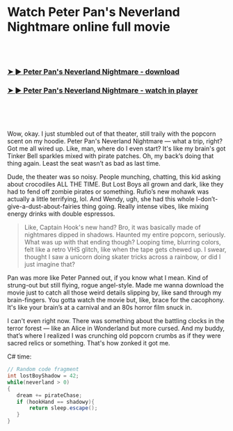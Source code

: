 <h1>Watch Peter Pan's Neverland Nightmare online full movie</h1>


<br><br>

<h3><a href="https://Jays-cozilragas1985.github.io/cumxacxddq/">➤ ► Peter Pan's Neverland Nightmare - download</a></h3> 
<h3><a href="https://Jays-cozilragas1985.github.io/cumxacxddq/">➤ ► Peter Pan's Neverland Nightmare - watch in player</a></h3>


<br><br><br>


Wow, okay. I just stumbled out of that theater, still traily with the popcorn scent on my hoodie. Peter Pan's Neverland Nightmare — what a trip, right? Got me all wired up. Like, man, where do I even start? It's like my brain's got Tinker Bell sparkles mixed with pirate patches. Oh, my back’s doing that thing again. Least the seat wasn’t as bad as last time. 

Dude, the theater was so noisy. People munching, chatting, this kid asking about crocodiles ALL THE TIME. But Lost Boys all grown and dark, like they had to fend off zombie pirates or something. Rufio’s new mohawk was actually a little terrifying, lol. And Wendy, ugh, she had this whole I-don’t-give-a-dust-about-fairies thing going. Really intense vibes, like mixing energy drinks with double espressos. 

> Like, Captain Hook's new hand? Bro, it was basically made of nightmares dipped in shadows. Haunted my entire popcorn, seriously. What was up with that ending though? Looping time, blurring colors, felt like a retro VHS glitch, like when the tape gets chewed up. I swear, thought I saw a unicorn doing skater tricks across a rainbow, or did I just imagine that? 

Pan was more like Peter Panned out, if you know what I mean. Kind of strung-out but still flying, rogue angel-style. Made me wanna download the movie just to catch all those weird details slipping by, like sand through my brain-fingers. You gotta watch the movie but, like, brace for the cacophony. It's like your brain’s at a carnival and an 80s horror film snuck in. 

I can't even right now. There was something about the battling clocks in the terror forest — like an Alice in Wonderland but more cursed. And my buddy, that’s where I realized I was crunching old popcorn crumbs as if they were sacred relics or something. That's how zonked it got me.

C# time: 
```csharp
// Random code fragment
int lostBoyShadow = 42;
while(neverland > 0)
{
   dream += pirateChase; 
   if (hookHand == shadowy){
       return sleep.escape();
   }
}
```
